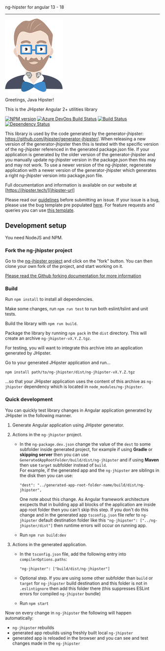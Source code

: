 
ng-hipster for angular 13 - 18

---

[![Logo][jhipster-image]][jhipster-url]

Greetings, Java Hipster!

This is the JHipster Angular 2+ utilities library

[![NPM version][npm-image]][npm-url]
[![Azure DevOps Build Status][azure-devops-image]][azure-devops-url-main]
[![Build Status][travis-image]][travis-url]
[![Dependency Status][daviddm-image]][daviddm-url]

This library is used by the code generated by the generator-jhipster: https://github.com/jhipster/generator-jhipster/. When releasing a new version of the generator-jhipster then this is tested with the specific version of the ng-jhipster referenced in the generated package.json file. If your application is generated by the older version of the generator-jhipster and you manually update ng-jhipster version in the package.json then this may and may not work. To use a newer version of the ng-jhipster, regenerate application with a newer version of the generator-jhipster which generates a right ng-jhipster version into package.json file.

Full documentation and information is available on our website at [https://jhipster.tech/][jhipster-url]

Please read our [guidelines](https://github.com/jhipster/generator-jhipster/blob/main/CONTRIBUTING.md#-submission-guidelines) before submitting an issue. If your issue is a bug, please use the bug template pre populated [here](https://github.com/jhipster/generator-jhipster/issues/new). For feature requests and queries you can use [this template][feature-template].

[jhipster-image]: https://raw.githubusercontent.com/jhipster/jhipster.github.io/main/images/logo/logo-jhipster2x.png
[jhipster-url]: https://jhipster.tech/
[npm-image]: https://badge.fury.io/js/ng-jhipster.svg
[npm-url]: https://npmjs.org/package/ng-jhipster
[azure-devops-image]: https://dev.azure.com/jhipster/ng-jhipster/_apis/build/status/jhipster.ng-jhipster?branchName=main
[azure-devops-url-main]: https://dev.azure.com/jhipster/ng-jhipster/_build
[travis-image]: https://travis-ci.org/jhipster/ng-jhipster.svg?branch=main
[travis-url]: https://travis-ci.org/jhipster/ng-jhipster
[daviddm-image]: https://david-dm.org/jhipster/ng-jhipster.svg?theme=shields.io
[daviddm-url]: https://david-dm.org/jhipster/ng-jhipster
[feature-template]: https://github.com/jhipster/generator-jhipster/issues/new?body=*%20**Overview%20of%20the%20request**%0A%0A%3C!--%20what%20is%20the%20query%20or%20request%20--%3E%0A%0A*%20**Motivation%20for%20or%20Use%20Case**%20%0A%0A%3C!--%20explain%20why%20this%20is%20a%20required%20for%20you%20--%3E%0A%0A%0A*%20**Browsers%20and%20Operating%20System**%20%0A%0A%3C!--%20is%20this%20a%20problem%20with%20all%20browsers%20or%20only%20IE8%3F%20--%3E%0A%0A%0A*%20**Related%20issues**%20%0A%0A%3C!--%20has%20a%20similar%20issue%20been%20reported%20before%3F%20--%3E%0A%0A*%20**Suggest%20a%20Fix**%20%0A%0A%3C!--%20if%20you%20can%27t%20fix%20this%20yourself%2C%20perhaps%20you%20can%20point%20to%20what%20might%20be%0A%20%20causing%20the%20problem%20(line%20of%20code%20or%20commit)%20--%3E

## Development setup

You need NodeJS and NPM.

### Fork the ng-jhipster project

Go to the [ng-jhipster project](https://github.com/jhipster/ng-jhipster) and click on the "fork" button. You can then clone your own fork of the project, and start working on it.

[Please read the Github forking documentation for more information](https://help.github.com/articles/fork-a-repo)

### Build

Run `npm install` to install all dependencies.

Make some changes, run `npm run test` to run both eslint/tslint and unit tests.

Build the library with `npm run build`.

Package the library by running `npm pack` in the `dist` directory. This will create an archive `ng-jhipster-vX.Y.Z.tgz`.

For testing, you will want to integrate this archive into an application generated by JHipster.

Go to your generated JHipster application and run...

    npm install path/to/ng-jhipster/dist/ng-jhipster-vX.Y.Z.tgz

...so that your JHipster application uses the content of this archive as `ng-jhipster` dependency which is located in `node_modules/ng-jhipster`.

### Quick development

You can quickly test library changes in Angular application generated by JHipster in the following manner.

1. Generate Angular application using JHipster generator.

2. Actions in the `ng-jhipster` project.

    - In the `ng-package.dev.json` change the value of the `dest` to some subfolder inside generated project, for example if using **Gradle** or **skipping server** then you can use `GeneratedAppRootFolder/build/dist/ng-jhipster` and if using **Maven** then use `target` subfolder instead of `build`.  
       For example, if the generated app and the `ng-jhipster` are siblings in the disk then you can use:

        ```
        "dest": "../generated-app-root-folder-name/build/dist/ng-jhipster",
        ```

        One note about this change. As Angular framework architecture excpects that in building app all blocks of the application are inside app root folder then you can't skip this step. If you don't do this change and in the generated app `tsconfig.json` file refer to `ng-jhipster` default destination folder like this `"ng-jhipster": ["../ng-jhipster/dist"]` then runtime errors will occur on running app.

    - Run `npm run build:dev`

3. Actions in the generated application.

    - In the `tsconfig.json` file, add the following entry into `compilerOptions.paths`:

        ```
        "ng-jhipster": ["build/dist/ng-jhipster"]
        ```

    - Optional step. If you are using some other subfolder than `build` or `target` for `ng-jhipster` build destination and this folder is not in `.eslintignore` then add this folder there (this suppresses ESLint errors for compiled `ng-jhipster` bundle)

    - Run `npm start`

Now on every change in `ng-jhipster` the following will happen automatically:

-   `ng-jhipster` rebuilds
-   generated app rebuilds using freshly built local `ng-jhipster`
-   generated app is reloaded in the browser and you can see and test changes made in the `ng-jhipster`
